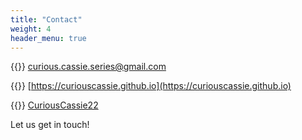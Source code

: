 ```yaml
---
title: "Contact"
weight: 4
header_menu: true
---
```


{{<icon class="fa fa-envelope">}}&nbsp;[curious.cassie.series@gmail.com](mailto:curious.cassie.series@gmail.com)

{{<icon class="fa fa-pagelines">}}&nbsp;[https://curiouscassie.github.io](https://curiouscassie.github.io)

{{<icon class="fa fa-twitter">}}&nbsp;[CuriousCassie22](https://twitter.com/CuriousCassie22)


Let us get in touch!
